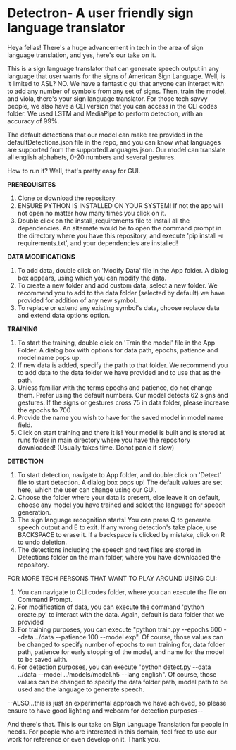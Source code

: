 # Detectron- A user friendly sign language translator

Heya fellas!
There's a huge advancement in tech in the area of sign language translation, and yes, here's our take on it. 

This is a sign language translator that can generate speech output in any language that user wants for the signs of American Sign Language. Well, is it limited to ASL? NO. We have a fantastic gui that anyone can interact with to add any number of symbols from any set of signs. Then, train the model, and viola, there's your sign language translator.
For those tech savvy people, we also have a CLI version that you can access in the CLI codes folder. We used LSTM and MediaPipe to perform detection, with an accuracy of 99%.

The default detections that our model can make are provided in the defaultDetections.json file in the repo, and you can know what languages are supported from the supportedLanguages.json.
Our model can translate all english alphabets, 0-20 numbers and several gestures.

How to run it? Well, that's pretty easy for GUI.

  **PREREQUISITES**
1. Clone or download the repository
2. ENSURE PYTHON IS INSTALLED ON YOUR SYSTEM! If not the app will not open no matter how many times you click on it.
3. Double click on the install_requirements file to install all the dependencies. An alternate would be to open the command prompt in the directory where you have this repository, and execute 'pip install -r requirements.txt', and your dependencies are installed!
   
  **DATA MODIFICATIONS**
1.  To add data, double click on 'Modify Data' file in the App folder. A dialog box appears, using which you can modify the data.
2.  To create a new folder and add custom data, select a new folder. We recommend you to add to the data folder (selected by default) we have provided for addition of any new symbol.
3.  To replace or extend any existing symbol's data, choose replace data and extend data options option.

  **TRAINING**
1. To start the training, double click on 'Train the model' file in the App Folder. A dialog box with options for data path, epochs, patience and model name pops up.
2. If new data is added, specify the path to that folder. We recommend you to add data to the data folder we have provided and to use that as the path.
3. Unless familiar with the terms epochs and patience, do not change them. Prefer using the default numbers. Our model detects 62 signs and gestures. If the signs or gestures cross 75 in data folder, please increase the epochs to 700
4. Provide the name you wish to have for the saved model in model name field.
5. Click on start training and there it is! Your model is built and is stored at runs folder in main directory where you have the repository downloaded! (Usually takes time. Donot panic if slow)
    

  **DETECTION** 
1. To start detection, navigate to App folder, and double click on 'Detect' file to start detection. A dialog box pops up! The default values are set here, which the user can change using our GUI.
2. Choose the folder where your data is present, else leave it on default, choose any model you have trained and select the language for speech generation.
3. The sign language recognition starts! You can press Q to generate speech output and E to exit. If any wrong detection's take place, use BACKSPACE to erase it. If a backspace is clicked by mistake, click on R to undo deletion.
4. The detections including the speech and text files are stored in Detections folder on the main folder, where you have downloaded the repository.

FOR MORE TECH PERSONS THAT WANT TO PLAY AROUND USING CLI:

1. You can navigate to CLI codes folder, where you can execute the file on Command Prompt. 
2. For modification of data, you can execute the command 'python create.py' to interact with the data. Again, default is data folder that we provided
3. For training purposes, you can execute "python train.py --epochs 600 --data ../data --patience 100 --model exp". Of course, those values can be changed to specify number of epochs to run training for, data       folder path, patience for early stopping of the model, and name for the model to be saved with.
4. For detection purposes, you can execute "python detect.py --data ../data --model ../models/model.h5 --lang english". Of course, those values can be changed to specify the data folder path, model path to be       used and the language to generate speech.

--ALSO...this is just an experimental approach we have achieved, so please ensure to have good lighting and webcam for detection purposes--   

And there's that. This is our take on Sign Language Translation for people in needs. For people who are interested in this domain, feel free to use our work for reference or even develop on it. Thank you.
